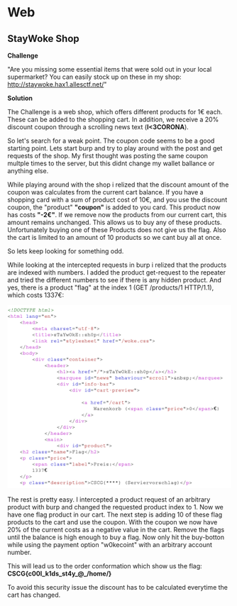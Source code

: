 # Web

## StayWoke Shop

**Challenge**

"Are you missing some essential items that were sold out in your local supermarket? You can easily stock up on these in my shop:
http://staywoke.hax1.allesctf.net/"

**Solution**

The Challenge is a web shop, which offers different products for 1€ each. 
These can be added to the shopping cart. In addition, we receive a 20% discount coupon through a scrolling news text (**I<3CORONA**). 

So let's search for a weak point. The coupon code seems to be a good starting point. 
Lets start burp and try to play around with the post and get requests of the shop.
My first thought was posting the same coupon multple times to the server, but this didnt change my wallet ballance or anything else.

While playing around with the shop i relized that the discount amount of the coupon was calculates from the current cart balance.
If you have a shopping card with a sum of product cost of 10€, and you use the discount coupon, the "product" **"coupon"** is added to you card.
This product now has costs **"-2€"**. If we remove now the products from our current cart, this amount remains unchanged.
This allows us to buy any of these products. 
Unfortunately buying one of these Products does not give us the flag.
Also the cart is limited to an amount of 10 products so we cant buy all at once.

So lets keep looking for something odd.

While looking at the intercepted requests in burp i relized that the products are indexed with numbers.
I added the product get-request to the repeater and tried the different numbers to see if there is any hidden product.
And yes, there is a product "flag" at the index 1 (GET /products/1 HTTP/1.1), which costs 1337€:

![](writeupfiles/flagProduct.png)

The rest is pretty easy.
I intercepted a product request of an arbitrary product with burp and changed the requested product index to 1.
Now we have one flag product in our cart.
The next step is adding 10 of these flag products to the cart and use the coupon.
With the coupon we now have 20% of the current costs as a negative value in the cart.
Remove the flags until the balance is high enough to buy a flag.
Now only hit the buy-botton while using the payment option "w0kecoint" with an arbitrary account number.

This will lead us to the order conformation which show us the flag: **CSCG{c00l\_k1ds\_st4y\_@\_/home/}**


To avoid this security issue the discount has to be calculated everytime the cart has changed.
